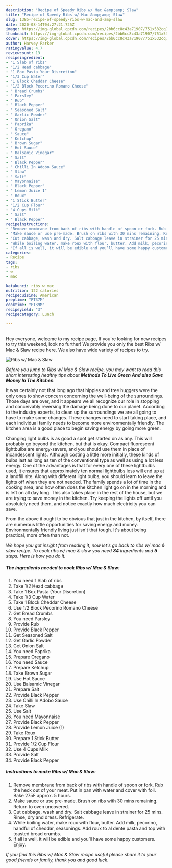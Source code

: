 ```yaml
---
description: "Recipe of Speedy Ribs w/ Mac &amp;amp; Slaw"
title: "Recipe of Speedy Ribs w/ Mac &amp;amp; Slaw"
slug: 1385-recipe-of-speedy-ribs-w-mac-and-amp-slaw
date: 2020-08-14T04:27:21.725Z
image: https://img-global.cpcdn.com/recipes/2bb6cc8c43a71907/751x532cq70/ribs-w-mac-slaw-recipe-main-photo.jpg
thumbnail: https://img-global.cpcdn.com/recipes/2bb6cc8c43a71907/751x532cq70/ribs-w-mac-slaw-recipe-main-photo.jpg
cover: https://img-global.cpcdn.com/recipes/2bb6cc8c43a71907/751x532cq70/ribs-w-mac-slaw-recipe-main-photo.jpg
author: Harvey Parker
ratingvalue: 4.7
reviewcount: 13
recipeingredient:
- "1 Slab of ribs"
- "1/2 Head cabbage"
- "1 Box Pasta Your Discretion"
- "1/3 Cup Water"
- "1 Block Cheddar Cheese"
- "1/2 Block Pecorino Romano Cheese"
- " Bread Crumbs"
- " Parsley"
- " Rub"
- " Black Pepper"
- " Seasoned Salt"
- " Garlic Powder"
- " Onion Salt"
- " Paprika"
- " Oregano"
- " Sauce"
- " Ketchup"
- " Brown Sugar"
- " Hot Sauce"
- " Balsamic Vinegar"
- " Salt"
- " Black Pepper"
- " Chilli In Adobo Sauce"
- " Slaw"
- " Salt"
- " Mayonnaise"
- " Black Pepper"
- " Lemon Juice 1"
- " Roux"
- "1 Stick Butter"
- "1/2 Cup Flour"
- "4 Cups Milk"
- " Salt"
- " Black Pepper"
recipeinstructions:
- "Remove membrane from back of ribs with handle of spoon or fork. Rub the heck out of your meat. Put in pan with water and cover with foil. Bake 275F approx. 5 hours."
- "Make sauce or use pre-made. Brush on ribs with 30 mins remaining. Return to oven uncovered."
- "Cut cabbage, wash and dry. Salt cabbage leave in strainer for 25 mins. Rinse, dry and dress. Refrigerate."
- "While boiling water, make roux with flour, butter. Add milk, pecorino, handful of cheddar, seasonings. Add roux to al dente pasta and top with toasted bread crumbs."
- "If all is well, it will be edible and you’ll have some happy customers. Enjoy."
categories:
- Recipe
tags:
- ribs
- w
- mac

katakunci: ribs w mac 
nutrition: 122 calories
recipecuisine: American
preptime: "PT37M"
cooktime: "PT39M"
recipeyield: "3"
recipecategory: Lunch

---
```

<br>
Hey everyone, welcome to my recipe page, If you're looking for new recipes to try this weekend, look no further! We provide you only the best Ribs w/ Mac &amp; Slaw recipe here. We also have wide variety of recipes to try.
<br>


![Ribs w/ Mac &amp; Slaw](https://img-global.cpcdn.com/recipes/2bb6cc8c43a71907/751x532cq70/ribs-w-mac-slaw-recipe-main-photo.jpg)

<i>Before you jump to Ribs w/ Mac &amp; Slaw recipe, you may want to read this short interesting healthy tips about 
<strong>Methods To Live Green And also Save Money In The Kitchen</strong>.</i>
</br>

It was certainly not that long ago that hippies and tree huggers were the only ones to show concern concerning the well-being of the surroundings. Those days are over, and it appears we all recognize our role in stopping and conceivably reversing the damage being done to our planet. According to the industry experts, to clean up the surroundings we are all going to have to make some changes. These changes need to start taking place, and each individual family needs to become more environmentally friendly. The kitchen area is a good place to begin saving energy by going more green.

Changing light bulbs is as good a spot get started on as any. This will probably go beyond the kitchen, but that is okay. Compact fluorescent lightbulbs are energy-savers, and you should use them in place of incandescent lights. Although costing a little more initially, these kinds of bulbs last as long as ten of the conventional type as well as using a lot less energy. One of the advantages is that for every one of these lightbulbs used, it ensures that approximately ten normal lightbulbs less will end up at a landfill site. Along with different light bulbs, you should learn to leave the lights off when they are not needed. The family spends a lot of time in the cooking area, and how often does the kitchen light go on in the morning and is left on all day long. This also takes place in the rest of the house, but we are trying to save money in the kitchen. Try keeping the lights off until you absolutely need them, and notice exactly how much electricity you can save.

From the above it ought to be obvious that just in the kitchen, by itself, there are numerous little opportunities for saving energy and money. Environmentally friendly living just isn't that tough. It's about being practical, more often than not.


<i>We hope you got insight from reading it, now let's go back to ribs w/ mac &amp; slaw recipe. To cook ribs w/ mac &amp; slaw you need <strong>34</strong> ingredients and <strong>5</strong> steps. Here is how you do it.
</i>

##### The ingredients needed to cook Ribs w/ Mac &amp; Slaw:

1. You need 1 Slab of ribs
1. Take 1/2 Head cabbage
1. Take 1 Box Pasta (Your Discretion)
1. Take 1/3 Cup Water
1. Take 1 Block Cheddar Cheese
1. Use 1/2 Block Pecorino Romano Cheese
1. Get  Bread Crumbs
1. You need  Parsley
1. Provide  Rub
1. Provide  Black Pepper
1. Get  Seasoned Salt
1. Get  Garlic Powder
1. Get  Onion Salt
1. You need  Paprika
1. Prepare  Oregano
1. You need  Sauce
1. Prepare  Ketchup
1. Take  Brown Sugar
1. Use  Hot Sauce
1. Use  Balsamic Vinegar
1. Prepare  Salt
1. Provide  Black Pepper
1. Use  Chilli In Adobo Sauce
1. Take  Slaw
1. Use  Salt
1. You need  Mayonnaise
1. Provide  Black Pepper
1. Provide  Lemon Juice (1)
1. Take  Roux
1. Prepare 1 Stick Butter
1. Provide 1/2 Cup Flour
1. Use 4 Cups Milk
1. Provide  Salt
1. Provide  Black Pepper


##### Instructions to make Ribs w/ Mac &amp; Slaw:

1. Remove membrane from back of ribs with handle of spoon or fork. Rub the heck out of your meat. Put in pan with water and cover with foil. Bake 275F approx. 5 hours.
1. Make sauce or use pre-made. Brush on ribs with 30 mins remaining. Return to oven uncovered.
1. Cut cabbage, wash and dry. Salt cabbage leave in strainer for 25 mins. Rinse, dry and dress. Refrigerate.
1. While boiling water, make roux with flour, butter. Add milk, pecorino, handful of cheddar, seasonings. Add roux to al dente pasta and top with toasted bread crumbs.
1. If all is well, it will be edible and you’ll have some happy customers. Enjoy.


<i>If you find this Ribs w/ Mac &amp; Slaw recipe useful please share it to your good friends or family, thank you and good luck.</i>
